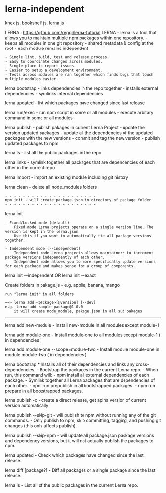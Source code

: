 # lerna-independent

knex js, bookshelf js, lerna js

LERNA : https://github.com/reggi/lerna-tutorial
LERNA
	- lerna is a tool that allows you to maintain multiple npm packages within one repository.
	- keeps all modules in one git repository
	- shared metadata & config at the root
	- each module remains independent
	
	- Single lint, build, test and release process.
	- Easy to coordinate changes across modules.
	- Single place to report issues.
	- Easier to setup a development environment.
	- Tests across modules are ran together which finds bugs that touch multiple modules easier.
	
lerna bootstrap
	- links dependencies in the repo together
	- installs external dependencies
	- symlinks internal dependencies
	
lerna updated
	- list which packages have changed since last release
	
lerna run/exec
	- run npm script in some or all modules
	- execute arbitary command in some or all modules
	
lerna publish
	- publish pakages in current Lerna Project
	- update the version updated packages
	- update all the dependencies of the updated packages with the new versions
	- commit and tag the new version
	- publish updated packages to npm
	
lerna ls
	- list all the public packages in the repo
	
lerna links
	- symlink together all packages that are dependencies of each other in the current repo
	
lerna import
	- import an existing module including git history
	
lerna clean
	- delete all node_modules folders

	- - - - - - - - - - - - - - - - - - - - - 
	npm init - will create package.json in directory of package folder
	- - - - - - - - - - - - - - - - - - - - - 
	
	
lerna init

	- Fixed/Locked mode (default)
		Fixed mode Lerna projects operate on a single version line. The version is kept in the lerna.json
		Use this if you want to automatically tie all package versions together.
		
	- Independent mode (--independent)
		Independent mode Lerna projects allows maintainers to increment package versions independently of each other.
		Independent mode allows you to more specifically update versions for each package and makes sense for a group of components.
		

lerna init --independent
	OR
lerna init --exact

Create folders in pakage.js
	- e.g.  applie, banana, mango
	
	run "lerna init" in all folders
	
	==> lerna add <package>[@version] [--dev]
	e.g. lerna add sample-package@1.0.0
		it will create node_module, pakage.json in all sub pakages
		
- - - - - - - - - - - - - - - - - - - - - - - - - - - - - - - - - - - - - - - - - - - - - - - - - - - - - - - - - - - - - - - - - - - - - - 

lerna add new-module
	- Install new-module in all modules except module-1

lerna add module-one
	- Install module-one to all modules  except module-1 ( in dependencies )

lerna add module-one --scope=module-two
	- Install module module-one in module module-two ( in dependencies )
	
lerna bootstrap
	* Installs all of their dependencies and links any cross-dependencies.
	- Bootstrap the packages in the current Lerna repo. 
	- When run, this command will:
		- npm install all external dependencies of each package.
		- Symlink together all Lerna packages that are dependencies of each other.
		- npm run prepublish in all bootstrapped packages.
		- npm run prepare in all bootstrapped packages.
		
lerna publish -c
	- create a direct release, get aplha version of current version automatically
	
lerna publish --skip-git
	- will publish to npm without running any of the git commands.
	- Only publish to npm; skip committing, tagging, and pushing git changes (this only affects publish).
	
lerna publish --skip-npm
	- will update all package.json package versions and dependency versions, but it will not actually publish the packages to npm.
	
lerna updated
	- Check which packages have changed since the last release.
	
lerna diff [package?]
	- Diff all packages or a single package since the last release.
	
lerna ls
	- List all of the public packages in the current Lerna repo.
